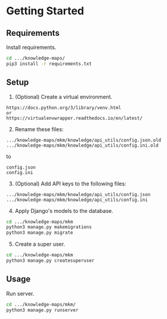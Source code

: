 # Getting Started

## Requirements

Install requirements.

```sh
cd .../knowledge-maps/
pip3 install -r requirements.txt
```

## Setup

1. (Optional) Create a virtual environment.

```
https://docs.python.org/3/library/venv.html
or
https://virtualenvwrapper.readthedocs.io/en/latest/
```

2. Rename these files:
```
.../knowledge-maps/mkm/knowledge/api_utils/config.json.old
.../knowledge-maps/mkm/knowledge/api_utils/config.ini.old
```
to
```
config.json
config.ini
```

3. (Optional) Add API keys to the following files:
```
.../knowledge-maps/mkm/knowledge/api_utils/config.json
.../knowledge-maps/mkm/knowledge/api_utils/config.ini
```

4. Apply Django's models to the database.

```sh
cd .../knowledge-maps/mkm
python3 manage.py makemigrations
python3 manage.py migrate
```

5. Create a super user.
```sh
cd .../knowledge-maps/mkm
python3 manage.py createsuperuser
```

## Usage
Run server.
```sh
cd .../knowledge-maps/mkm/
python3 manage.py runserver
```
